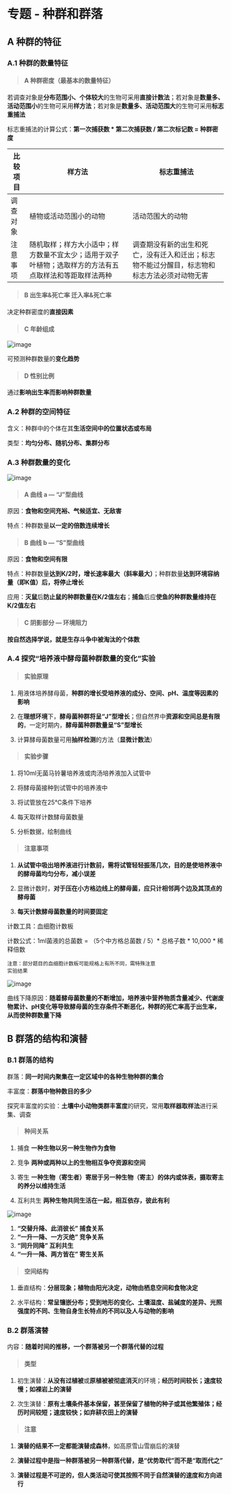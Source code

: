 # 专题 - 种群和群落

## A 种群的特征

### A.1 种群的数量特征

> #### A 种群密度（最基本的数量特征）

若调查对象是**分布范围小、个体较大**的生物可采用**直接计数法**；若对象是**数量多、活动范围小**的生物可采用**样方法**；若对象是**数量多、活动范围大**的生物可采用**标志重捕法**<br>

标志重捕法的计算公式：**第一次捕获数 * 第二次捕获数 / 第二次标记数 = 种群密度**<br>


比较项目 | 样方法 | 标志重捕法
---|---|---
调查对象 | 植物或活动范围小的动物 | 活动范围大的动物
注意事项 | 随机取样；样方大小适中；样方数量不宜太少；适用于双子叶植物；选取样方的方法有五点取样法和等距取样法两种 | 调查期没有新的出生和死亡，没有迁入和迁出；标志物不能过分醒目，标志物和标志方法必须对动物无害

> #### B 出生率&死亡率 迁入率&死亡率

决定种群密度的**直接因素**<br>

> #### C 年龄组成

![image](https://timgsa.baidu.com/timg?image&quality=80&size=b9999_10000&sec=1524330837947&di=f6856aec52f0c5ad78fc1fd5eddae07c&imgtype=0&src=http%3A%2F%2Fb.hiphotos.baidu.com%2Fzhidao%2Fwh%3D450%2C600%2Fsign%3D40a181d73ac79f3d8fb4ec348f91e127%2Fa2cc7cd98d1001e9b09dd027b90e7bec54e79771.jpg)

可预测种群数量的**变化趋势**<br>


> #### D 性别比例

通过**影响出生率而影响种群数量**<br>

### A.2 种群的空间特征

含义：种群中的个体在其**生活空间中的位置状态或布局**<br>

类型：**均匀分布、随机分布、集群分布**<br>

### A.3 种群数量的变化

![image](https://timgsa.baidu.com/timg?image&quality=80&size=b10000_10000&sec=1524320806&di=5e898c233ae77f0e9bca7e65e442e426&src=http://img2.ph.126.net/zR7bwGKKMP0RUeguV9UZqg==/6597466690354055972.jpg)

> #### A 曲线 a — “J”型曲线

原因：**食物和空间充裕、气候适宜、无敌害**<br>

特点：种群数量**以一定的倍数连续增长**<br>

> #### B 曲线 b — “S”型曲线

原因：**食物和空间有限**<br>

特点：种群数量**达到K/2时，增长速率最大（斜率最大）**；种群数量**达到环境容纳量（即K值）后，将停止增长**<br>

应用：**灭鼠**后**防止鼠的种群数量在K/2值左右**；**捕鱼**后应**使鱼的种群数量维持在K/2值左右**<br>

> #### C 阴影部分 — 环境阻力

**按自然选择学说，就是生存斗争中被淘汰的个体数**<br>

### A.4 探究“培养液中酵母菌种群数量的变化”实验

> #### 实验原理

1. 用液体培养酵母菌，**种群的增长受培养液的成分、空间、pH、温度等因素的影响**

2. 在**理想环境**下，**酵母菌种群将呈“J”型增长**；但自然界中**资源和空间总是有限的**，一定时期内，**酵母菌种群数量呈“S”型增长**

3. 计算酵母菌数量可用**抽样检测**的方法（**显微计数法**）

> #### 实验步骤

1. 将10ml无菌马铃薯培养液或肉汤培养液加入试管中

2. 将酵母菌接种到试管中的培养液中

3. 将试管放在25℃条件下培养

4. 每天取样计数酵母菌数量

5. 分析数据，绘制曲线

> #### 注意事项

1. **从试管中吸出培养液进行计数前，需将试管轻轻振荡几次，目的是使培养液中的酵母菌均匀分布，减小误差**

2. 显微计数时，**对于压在小方格边线上的酵母菌，应只计相邻两个边及其顶点的酵母菌**

3. **每天计数酵母菌数量的时间要固定**

计数工具：血细胞计数板<br>

计数公式：1ml菌液的总菌数 = （5个中方格总菌数 / 5）* 总格子数 * 10,000 * 稀释倍数<br>

```
注意：部分题目的血细胞计数板可能规格上有所不同，需特殊注意
实验结果
```

![image](https://timgsa.baidu.com/timg?image&quality=80&size=b9999_10000&sec=1524331501844&di=dd7ea87875fe844e33d7244721c69298&imgtype=0&src=http%3A%2F%2Fd.hiphotos.baidu.com%2Fzhidao%2Fwh%253D450%252C600%2Fsign%3D7129af89b3de9c82a630f18b59b1ac3c%2Fe850352ac65c1038b0328572b2119313b07e8936.jpg)

曲线下降原因：**随着酵母菌数量的不断增加，培养液中营养物质含量减少、代谢废物累计、pH变化等导致酵母菌的生存条件不断恶化，种群的死亡率高于出生率，从而使种群数量下降**<br>

## B 群落的结构和演替

### B.1 群落的结构

群落：**同一时间内聚集在一定区域中的各种生物种群的集合**<br>

丰富度：**群落中物种数目的多少**<br>

探究丰富度的实验：**土壤中小动物类群丰富度**的研究，常用**取样器取样法**进行采集、调查<br>

> #### 种间关系

1. 捕食  **一种生物以另一种生物作为食物**

2. 竞争 **两种或两种以上的生物相互争夺资源和空间**

3. 寄生 **一种生物（寄生者）寄居于另一种生物（寄主）的体内或体表，摄取寄主的养分以维持生活**

4. 互利共生 **两种生物共同生活在一起，相互依存，彼此有利**

![image](https://timgsa.baidu.com/timg?image&quality=80&size=b9999_10000&sec=1524332315066&di=51a933e805323fef8fcf912d20054e57&imgtype=0&src=http%3A%2F%2Fpic.1010jiajiao.com%2Fpic1%2F2011%2Fsw%2F130%2F15130.gif)

1.  **“交替升降、此消彼长” 捕食关系**
2.  **“一升一降、一方灭绝” 竞争关系**
3.  **“同升同降” 互利共生**
4.  **“一升一降、两方皆在” 寄生关系**

> #### 空间结构

1. 垂直结构：**分层现象；植物由阳光决定，动物由栖息空间和食物决定**

2. 水平结构：**常呈镶嵌分布；受到地形的变化、土壤湿度、盐碱度的差异、光照强度的不同、生物自身生长特点的不同以及人与动物的影响**

### B.2 群落演替

内容：**随着时间的推移，一个群落被另一个群落代替的过程**<br>

> #### 类型

1. 初生演替：**从没有过植被**或**原植被被彻底消灭**的环境；**经历时间较长；速度较慢；如裸岩上的演替**

2. 次生演替：**原有土壤条件基本保留，甚至保留了植物的种子或其他繁殖体；经历时间较短；速度较快；如弃耕农田上的演替**

> #### 注意

1. **演替的结果不一定都能演替成森林**，如高原雪山雪崩后的演替

2. **演替过程中是指一种群落被另一种群落代替，是“优势取代”而不是“取而代之”**

3. **演替过程是不可逆的，但人类活动可使其按照不同于自然演替的速度和方向进行**

